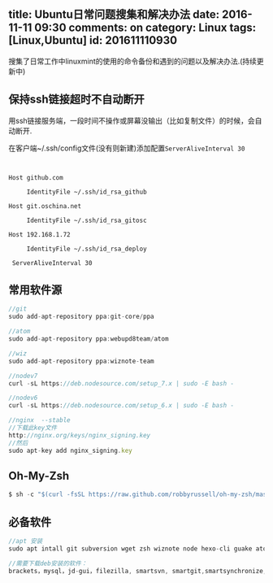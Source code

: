 title: Ubuntu日常问题搜集和解决办法
date: 2016-11-11 09:30
comments: on
category: Linux
tags: [Linux,Ubuntu]
id: 201611110930
---

搜集了日常工作中linuxmint的使用的命令备份和遇到的问题以及解决办法.(持续更新中)
<!-- more -->

## 保持ssh链接超时不自动断开

用ssh链接服务端，一段时间不操作或屏幕没输出（比如复制文件）的时候，会自动断开.

在客户端~/.ssh/config文件(没有则新建)添加配置`ServerAliveInterval 30`

```


Host github.com

     IdentityFile ~/.ssh/id_rsa_github

Host git.oschina.net

     IdentityFile ~/.ssh/id_rsa_gitosc

Host 192.168.1.72

     IdentityFile ~/.ssh/id_rsa_deploy

 ServerAliveInterval 30

```

## 常用软件源

```js
//git
sudo add-apt-repository ppa:git-core/ppa

//atom
sudo add-apt-repository ppa:webupd8team/atom

//wiz
sudo add-apt-repository ppa:wiznote-team

//nodev7
curl -sL https://deb.nodesource.com/setup_7.x | sudo -E bash -

//nodev6
curl -sL https://deb.nodesource.com/setup_6.x | sudo -E bash -

//nginx  --stable
//下载此key文件
http://nginx.org/keys/nginx_signing.key
//然后
sudo apt-key add nginx_signing.key

```

## Oh-My-Zsh
```js
$ sh -c "$(curl -fsSL https://raw.github.com/robbyrussell/oh-my-zsh/master/tools/install.sh)"
```

## 必备软件

```js
//apt 安装
sudo apt intall git subversion wget zsh wiznote node hexo-cli guake atom rar unrar p7zip-full gshutdown

//需要下载deb安装的软件：
brackets，mysql，jd-gui，filezilla, smartsvn, smartgit,smartsynchronize,

```
